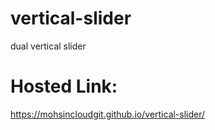 # vertical-slider
dual vertical slider 
# Hosted Link: 
https://mohsincloudgit.github.io/vertical-slider/ 
